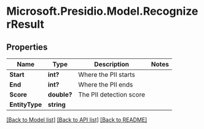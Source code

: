 # Microsoft.Presidio.Model.RecognizerResult
## Properties

Name | Type | Description | Notes
------------ | ------------- | ------------- | -------------
**Start** | **int?** | Where the PII starts | 
**End** | **int?** | Where the PII ends | 
**Score** | **double?** | The PII detection score | 
**EntityType** | **string** |  | 

[[Back to Model list]](../README.md#documentation-for-models) [[Back to API list]](../README.md#documentation-for-api-endpoints) [[Back to README]](../README.md)

